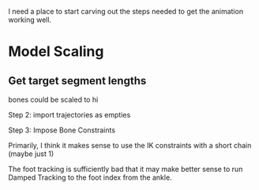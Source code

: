 I need a place to start carving out the steps needed to get the animation working well.

# Model Scaling
## Get target segment lengths

bones could be scaled to hi

Step 2: import trajectories as empties


Step 3: Impose Bone Constraints

Primarily, I think it makes sense to use the IK constraints with a short chain (maybe just 1)

The foot tracking is sufficiently bad that it may make better sense to run Damped Tracking to the foot index from the ankle.

    